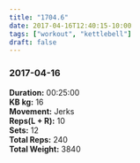 ```yaml
---
title: "1704.6"
date: 2017-04-16T12:40:15-10:00
tags: ["workout", "kettlebell"]
draft: false
---
```


### 2017-04-16

**Duration:** 00:25:00  
**KB kg:** 16  
**Movement:** Jerks  
**Reps(L + R):** 10  
**Sets:** 12  
**Total Reps:** 240  
**Total Weight:** 3840
